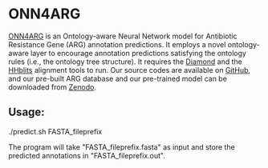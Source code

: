 # ONN4ARG

[ONN4ARG](http://onn4arg.xfcui.com/) is an Ontology-aware Neural Network model for Antibiotic Resistance Gene (ARG) annotation predictions. It employs a novel ontology-aware layer to encourage annotation predictions satisfying the ontology rules (i.e., the ontology tree structure). It requires the [Diamond](https://github.com/bbuchfink/diamond) and the [HHblits](https://github.com/soedinglab/hh-suite) alignment tools to run. Our source codes are available on [GitHub](https://github.com/xfcui/onn4arg), and our pre-built ARG database and our pre-trained model can be downloaded from [Zenodo](https://zenodo.org/record/4973684).


## Usage:

./predict.sh FASTA_fileprefix

The program will take "FASTA_fileprefix.fasta" as input and store the predicted annotations in "FASTA_fileprefix.out".
